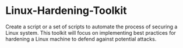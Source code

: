 # Linux-Hardening-Toolkit
Create a script or a set of scripts to automate the process of securing a Linux system. This toolkit will focus on implementing best practices for hardening a Linux machine to defend against potential attacks.
